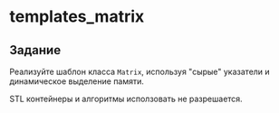 # templates_matrix
## Задание

Реализуйте шаблон класса `Matrix`, используя "сырые" указатели и динамическое выделение памяти.

STL контейнеры и алгоритмы исползовать не разрешается.

